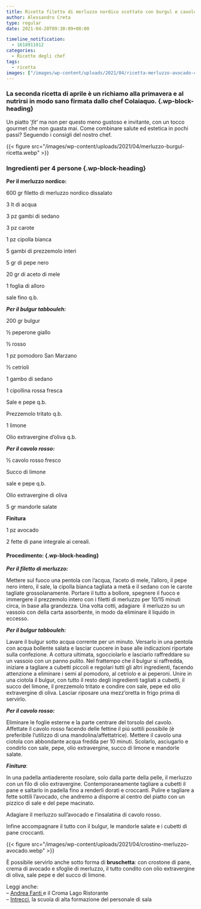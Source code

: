 ```yaml
---
title: Ricetta filetto di merluzzo nordico scottato con burgul e cavolo rosso
author: Alessandro Creta
type: regular
date: 2021-04-20T09:30:09+00:00

timeline_notification:
  - 1618911012
categories:
  - Ricette degli chef
tags:
  - ricetta
images: ["/images/wp-content/uploads/2021/04/ricetta-merluzzo-avocado-cavolo.webp"]
---
```

### La seconda ricetta di aprile è un richiamo alla primavera e al nutrirsi in modo sano firmata dallo chef Colaiaquo.  {.wp-block-heading}

Un piatto &#8216;_fit_&#8216; ma non per questo meno gustoso e invitante, con un tocco gourmet che non guasta mai. Come combinare salute ed estetica in pochi passi? Seguendo i consigli del nostro chef.


{{< figure src="/images/wp-content/uploads/2021/04/merluzzo-burgul-ricetta.webp" >}}


### Ingredienti per 4 persone {.wp-block-heading}

**Per il merluzzo nordico:**

600 gr filetto di merluzzo nordico dissalato

3 lt di acqua

3 pz gambi di sedano&nbsp;

3 pz carote&nbsp;

1 pz cipolla bianca

5 gambi di prezzemolo interi

5 gr di pepe nero

20 gr di aceto di mele

1 foglia di alloro

sale fino q.b.

**_Per il bulgur tabbouleh:_**

200 gr bulgur&nbsp;

½ peperone giallo&nbsp;

½ rosso

1 pz pomodoro San Marzano

½ cetrioli

1 gambo di sedano&nbsp;

1 cipollina rossa fresca

Sale e pepe q.b.

Prezzemolo tritato q.b.

1 limone

Olio extravergine d’oliva q.b.

**_Per il cavolo rosso:_**

½ cavolo rosso fresco

Succo di limone

sale e pepe q.b.

Olio extravergine di oliva

5 gr mandorle salate

**Finitura**

1 pz avocado&nbsp;

2 fette di pane integrale ai cereali.

#### **Procedimento:** {.wp-block-heading}

**_Per il filetto di merluzzo:_**

Mettere sul fuoco una pentola con l&#8217;acqua, l&#8217;aceto di mele, l&#8217;alloro, il pepe nero intero, il sale, la cipolla bianca tagliata a metà e il sedano con le carote tagliate grossolanamente. Portare il tutto a bollore, spegnere il fuoco e immergere il prezzemolo intero con i filetti di merluzzo per 10/15 minuti circa, in base alla grandezza. Una volta cotti, adagiare&nbsp; il merluzzo su un vassoio con della carta assorbente, in modo da eliminare il liquido in eccesso.

**_Per il bulgur tabbouleh:_**

Lavare il bulgur sotto acqua corrente per un minuto. Versarlo in una pentola con acqua bollente salata e lasciar cuocere in base alle indicazioni riportate sulla confezione. A cottura ultimata, sgocciolarlo e lasciarlo raffreddare su un vassoio con un panno pulito. Nel frattempo che il bulgur si raffredda, iniziare a tagliare a cubetti piccoli e regolari tutti gli altri ingredienti, facendo attenzione a eliminare i semi al pomodoro, al cetriolo e ai peperoni. Unire in una ciotola il bulgur, con tutto il resto degli ingredienti tagliati a cubetti, il succo del limone, il prezzemolo tritato e condire con sale, pepe ed olio extravergine di oliva. Lasciar riposare una mezz&#8217;oretta in frigo prima di servirlo.

**_Per il cavolo rosso:_**

Eliminare le foglie esterne e la parte centrare del torsolo del cavolo. Affettate il cavolo rosso facendo delle fettine il piú sottili possibile (è preferibile l&#8217;utilizzo di una mandolina/affettatrice). Mettere il cavolo una ciotola con abbondante acqua fredda per 10 minuti. Scolarlo, asciugarlo e condirlo con sale, pepe, olio extravergine, succo di limone e mandorle salate.

**_Finitura_**:

In una padella antiaderente rosolare, solo dalla parte della pelle, il merluzzo con un filo di olio extravergine. Contemporaneamente tagliare a cubetti il pane e saltarlo in padella fino a renderli dorati e croccanti. Pulire e tagliare a fette sottili l&#8217;avocado, che andremo a disporre al centro del piatto con un pizzico di sale e del pepe macinato.

Adagiare il merluzzo sull&#8217;avocado e l&#8217;insalatina di cavolo rosso.&nbsp;

Infine accompagnare il tutto con il bulgur, le mandorle salate e i cubetti di pane croccanti.


{{< figure src="/images/wp-content/uploads/2021/04/crostino-merluzzo-avocado.webp" >}}


È possibile servirlo anche sotto forma di **bruschetta**: con crostone di pane, crema di avocado e sfoglie di merluzzo, il tutto condito con olio extravergine di oliva, sale pepe e del succo di limone.

Leggi anche:  
&#8211; <a href="https://aleepepe.com/2021/03/16/andrea-fanti-croma-lago-menu/" target="_blank" rel="noreferrer noopener">Andrea Fanti </a>e il Croma Lago Ristorante  
&#8211; <a href="https://aleepepe.com/2021/02/02/intervista-marta-cotarella-intrecci/" target="_blank" rel="noreferrer noopener">Intrecci,</a> la scuola di alta formazione del personale di sala